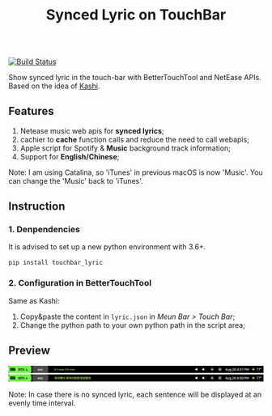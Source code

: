 <center><h1>Synced Lyric on TouchBar</h1></center>
<br></br>

[![Build Status](https://travis-ci.com/ChenghaoMou/touchbar-lyric.svg?branch=master)](https://travis-ci.com/ChenghaoMou/touchbar-lyric)

Show synced lyric in the touch-bar with BetterTouchTool and NetEase APIs. Based on the idea of [Kashi](https://community.folivora.ai/t/kashi-show-current-song-lyrics-on-touch-bar-spotify-itunes-youtube/6301).

## Features

1. Netease music web apis for **synced lyrics**;
2. cachier to **cache** function calls and reduce the need to call webapis;
3. Apple script for Spotify & **Music** background track information;
4. Support for **English/Chinese**;

Note: I am using Catalina, so 'iTunes' in previous macOS is now 'Music'. You can change the 'Music' back to 'iTunes'.

## Instruction

### 1. Denpendencies

It is advised to set up a new python environment with 3.6+.

```shell
pip install touchbar_lyric
```

### 2. Configuration in BetterTouchTool

Same as Kashi:

1. Copy&paste the content in `lyric.json` in _Meun Bar > Touch Bar_;
2. Change the python path to your own python path in the script area;

## Preview

![Preview](./preview1.png)
![Preview](./preview2.png)

Note: In case there is no synced lyric, each sentence will be displayed at an evenly time interval.
